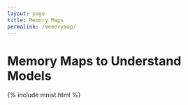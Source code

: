 ```yaml
---
layout: page
title: Memory Maps
permalink: /memorymap/
---
```


# Memory Maps to Understand Models

{% include mnist.html %}
